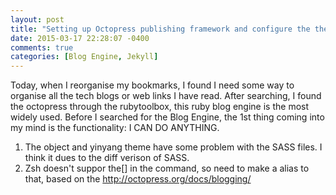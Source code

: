 ```yaml
---
layout: post
title: "Setting up Octopress publishing framework and configure the themes"
date: 2015-03-17 22:28:07 -0400
comments: true
categories: [Blog Engine, Jekyll]
---
```

Today, when I reorganise my bookmarks, I found I need some way to organise all the tech blogs or web links I have read. After searching, I found the octopress through the rubytoolbox, this ruby blog engine is the most widely used. Before I searched for the Blog Engine, the 1st thing coming into my mind is the functionality: I CAN DO ANYTHING.

1.  The object and yinyang theme have some problem with the SASS files. I think it dues to the diff verison of SASS.
2.  Zsh doesn't suppor the[] in the command, so need to make a alias to that, based on the http://octopress.org/docs/blogging/

